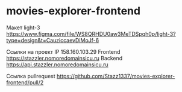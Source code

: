 # movies-explorer-frontend

Макет light-3
https://www.figma.com/file/WS8QRHDU0aw3MeTDSpqh0p/light-3?type=design&t=CauziccaevDiMoJf-6

Ссылки на проект
IP 158.160.103.29
Frontend https://stazzler.nomoredomainsicu.ru
Backend https://api.stazzler.nomoredomainsicu.ru

Ссылка pullrequest
https://github.com/Stazz1337/movies-explorer-frontend/pull/2


